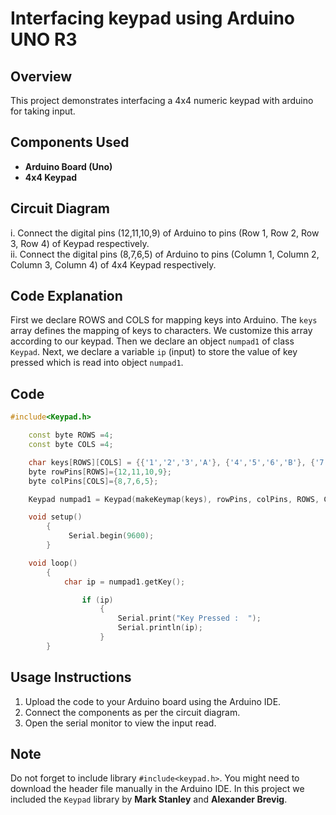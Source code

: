 # Interfacing keypad using Arduino UNO R3

## Overview
This project demonstrates interfacing a 4x4 numeric keypad with arduino for taking input.


## Components Used
- **Arduino Board (Uno)** 
  <br>
- **4x4 Keypad**
## Circuit Diagram
 i. Connect the digital pins (12,11,10,9) of Arduino to pins (Row 1, Row 2, Row 3, Row 4) of Keypad respectively. <br>
 ii. Connect the digital pins (8,7,6,5) of Arduino to pins (Column 1, Column 2, Column 3, Column 4) of 4x4 Keypad respectively.
<br>


## Code Explanation
First we declare ROWS and COLS for mapping keys into Arduino. The `keys` array defines the mapping of keys to characters. We customize this array according to our keypad. Then we declare an object `numpad1` of class `Keypad`. Next, we declare a variable `ip` (input) to store the value of key pressed which is read into object `numpad1`.

## Code
```cpp
#include<Keypad.h>

	const byte ROWS =4;
	const byte COLS =4;

	char keys[ROWS][COLS] = {{'1','2','3','A'}, {'4','5','6','B'}, {'7','8','9','C'}, {'*','0','#','D'}};
	byte rowPins[ROWS]={12,11,10,9};
	byte colPins[COLS]={8,7,6,5};

	Keypad numpad1 = Keypad(makeKeymap(keys), rowPins, colPins, ROWS, COLS);

	void setup()
		{
			 Serial.begin(9600);
		}

	void loop()
		{
			char ip = numpad1.getKey();

				if (ip)
					{
						Serial.print("Key Pressed :  ");
						Serial.println(ip);
					}
		}
```

## Usage Instructions
1. Upload the code to your Arduino board using the Arduino IDE.
2. Connect the components as per the circuit diagram.
3. Open the serial monitor to view the input read.

## Note
Do not forget to include library `#include<keypad.h>`. You might need to download the header file manually in the Arduino IDE. In this project we included the `Keypad` library by **Mark Stanley** and **Alexander Brevig**.

